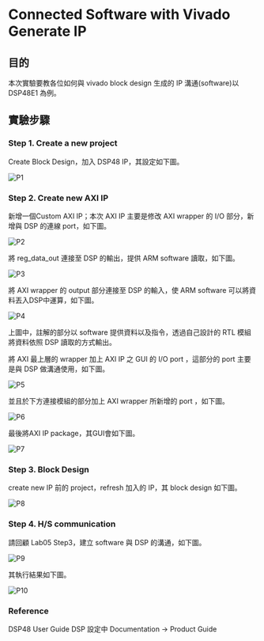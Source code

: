 Connected Software with Vivado Generate IP
====
## 目的
本次實驗要教各位如何與 vivado block design 生成的 IP 溝通(software)以 DSP48E1 為例。
## 實驗步驟

### Step 1. Create a new project

Create Block Design，加入 DSP48 IP，其設定如下圖。

![P1](./img/P1_DSP_ins.jpg)

### Step 2. Create new AXI IP

新增一個Custom AXI IP；本次 AXI IP 主要是修改 AXI wrapper 的 I/O 部分，新增與 DSP 的連線 port，如下圖。

![P2](./img/P2_axi_wrapper_io.jpg)

將 reg_data_out 連接至 DSP 的輸出，提供 ARM software 讀取，如下圖。

![P3](./img/P3_axi_wrapper_rd.jpg)

將 AXI wrapper 的 output 部分連接至 DSP 的輸入，使 ARM software 可以將資料丟入DSP中運算，如下圖。

![P4](./img/P4_axi_wrapper_wt.jpg)

上圖中，註解的部分以 software 提供資料以及指令，透過自己設計的 RTL 模組將資料依照 DSP 讀取的方式輸出。

將 AXI 最上層的 wrapper 加上 AXI IP 之 GUI 的 I/O port ，這部分的 port 主要是與 DSP 做溝通使用，如下圖。

![P5](./img/P5_axi_wrapper_top_io.jpg)

並且於下方連接模組的部分加上 AXI wrapper 所新增的 port ，如下圖。

![P6](./img/P6_axi_wrapper_top_as.jpg)

最後將AXI IP package，其GUI會如下圖。

![P7](./img/P7_axi_wrapper_GUI.jpg)

### Step 3. Block Design

create new IP 前的 project，refresh 加入的 IP，其 block design 如下圖。

![P8](./img/P8_top_block_design.jpg)

### Step 4. H/S communication

請回顧 Lab05 Step3，建立 software 與 DSP 的溝通，如下圖。

![P9](./img/P9_software_function.jpg)

其執行結果如下圖。

![P10](./img/P10_running_example.jpg)

### Reference

DSP48 User Guide
DSP 設定中 Documentation -> Product Guide
